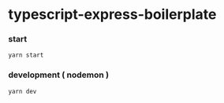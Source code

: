 # typescript-express-boilerplate

### start
```batch
yarn start
```

### development ( nodemon )
```batch
yarn dev
```
